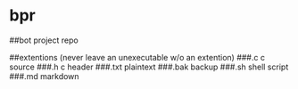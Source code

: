 # bpr
##bot project repo

##extentions (never leave an unexecutable w/o an extention)
###.c    c source
###.h    c header
###.txt  plaintext
###.bak  backup
###.sh   shell script
###.md   markdown
